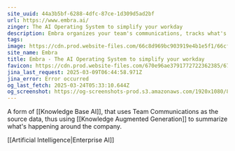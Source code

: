 ```yaml
---
site_uuid: 44a3b5bf-6288-4dfc-87ce-1d309d5ad2bf
url: https://www.embra.ai/
zinger: The AI Operating System to simplify your workday
description: Embra organizes your team's communications, tracks what's important, and turns an hour of work into 5 minutes — every day.
tags: 
image: https://cdn.prod.website-files.com/66c8d969bc903919e4b1e5f1/66cf95c92587001d68617c03_OG_card_white.png
site_name: Embra
title: Embra - The AI Operating System to simplify your workday
favicon: https://cdn.prod.website-files.com/670e96ae3791772722362385/673a79f8a5fe7ade4cb5ad0b_66ccca267ae2edaa3d402a5c_favicon.png
jina_last_request: 2025-03-09T06:44:58.971Z
jina_error: Error occurred
og_last_fetch: 2025-03-24T05:33:10.644Z
og_screenshot: https://og-screenshots-prod.s3.amazonaws.com/1920x1080/80/false/01c60da6b88b6488c29e22c565888488ee39a66a9d7c9244fa418259c1987ec1.jpeg
---
```

A form of [[Knowledge Base AI]], that uses Team Communications as the source data, thus using [[Knowledge Augmented Generation]] to summarize what's happening around the company.



[[Artificial Intelligence|Enterprise AI]]
